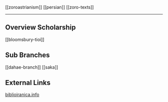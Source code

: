 [[zoroastrianism]]
[[persian]]
[[zoro-texts]]


---

## Overview Scholarship
[[bloomsbury-tioi]]
## Sub Branches
[[dahae-branch]]
[[saka]]


## External Links
[biblioiranica.info](https://www.biblioiranica.info/)
